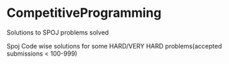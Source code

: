 # CompetitiveProgramming
Solutions to SPOJ problems solved

Spoj Code wise solutions for some HARD/VERY HARD problems(accepted submissions < 100-999)
